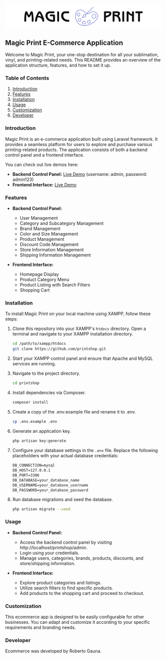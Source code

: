 <div style="text-align: center; background-color: white">
    <img src="./assets/images/logo.png" alt="Magic Print Logo" width="400">
</div>

## Magic Print E-Commerce Application

Welcome to Magic Print, your one-stop destination for all your sublimation, vinyl, and printing-related needs. This README provides an overview of the application structure, features, and how to set it up.

### Table of Contents
1. [Introduction](#introduction)
2. [Features](#features)
3. [Installation](#installation)
4. [Usage](#usage)
5. [Customization](#customization)
6. [Developer](#developer)

### Introduction
Magic Print is an e-commerce application built using Laravel framework. It provides a seamless platform for users to explore and purchase various printing-related products. The application consists of both a backend control panel and a frontend interface.

You can check out live demos here:
- **Backend Control Panel:** [Live Demo](#) (username: admin, password: admin123)
- **Frontend Interface:** [Live Demo](#)

### Features
- **Backend Control Panel:**
  - User Management
  - Category and Subcategory Management
  - Brand Management
  - Color and Size Management
  - Product Management
  - Discount Code Management
  - Store Information Management
  - Shipping Information Management

- **Frontend Interface:**
  - Homepage Display
  - Product Category Menu
  - Product Listing with Search Filters
  - Shopping Cart

### Installation
To install Magic Print on your local machine using XAMPP, follow these steps:

1. Clone this repository into your XAMPP's `htdocs` directory. Open a terminal and navigate to your XAMPP installation directory.
   ```bash
   cd /path/to/xampp/htdocs
   git clone https://github.com/printshop.git

2. Start your XAMPP control panel and ensure that Apache and MySQL services are running.

3. Navigate to the project directory.
    ```bash
    cd printshop

4. Install dependencies via Composer.
    ```bash
    composer install

5. Create a copy of the .env.example file and rename it to .env.
    ```bash
    cp .env.example .env

6. Generate an application key.
    ```bash
    php artisan key:generate

7. Configure your database settings in the `.env` file. Replace the following placeholders with your actual database credentials:

   ```plaintext
   DB_CONNECTION=mysql
   DB_HOST=127.0.0.1
   DB_PORT=3306
   DB_DATABASE=your_database_name
   DB_USERNAME=your_database_username
   DB_PASSWORD=your_database_password

8. Run database migrations and seed the database.
    ```bash
    php artisan migrate --seed

### Usage
  - **Backend Control Panel:**

    - Access the backend control panel by visiting http://localhost/printshop/admin.
    - Login using your credentials.
    - Manage users, categories, brands, products, discounts, and store/shipping information.

  - **Frontend Interface:**

    - Explore product categories and listings.
    - Utilize search filters to find specific products.
    - Add products to the shopping cart and proceed to checkout.

### Customization
This ecommerce app is designed to be easily configurable for other businesses. You can adapt and customize it according to your specific requirements and branding needs.

### Developer
Ecommerce was developed by Roberto Gauna.